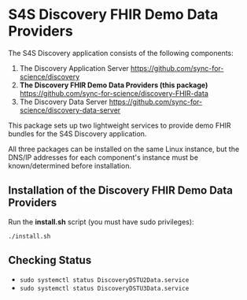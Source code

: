 # S4S Discovery FHIR Demo Data Providers

The S4S Discovery application consists of the following components:

1. The Discovery Application Server <https://github.com/sync-for-science/discovery>
2. **The Discovery FHIR Demo Data Providers (this package)** <https://github.com/sync-for-science/discovery-FHIR-data>
3. The Discovery Data Server <https://github.com/sync-for-science/discovery-data-server>

This package sets up two lightweight services to provide demo FHIR bundles for the S4S Discovery application.

All three packages can be installed on the same Linux instance, but the DNS/IP addresses for each component's instance must be known/determined before installation.

## Installation of the Discovery FHIR Demo Data Providers

Run the **install.sh** script (you must have sudo privileges):

`./install.sh`

## Checking Status

- `sudo systemctl status DiscoveryDSTU2Data.service`
- `sudo systemctl status DiscoveryDSTU3Data.service`
